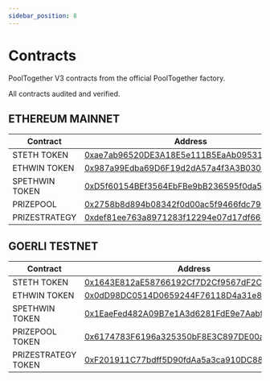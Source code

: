 ```yaml
---
sidebar_position: 8
---
```



# Contracts

PoolTogether V3 contracts from the official PoolTogether factory.  

All contracts audited and verified. 


## ETHEREUM MAINNET
Contract | Address
--- | ---
STETH TOKEN | [0xae7ab96520DE3A18E5e111B5EaAb095312D7fE84](https://etherscan.io/address/0xae7ab96520DE3A18E5e111B5EaAb095312D7fE84)
ETHWIN TOKEN | [0x987a99Edba69D6F19d2dA57a4f3A3B030a714122](https://etherscan.io/address/0x987a99Edba69D6F19d2dA57a4f3A3B030a714122)
SPETHWIN TOKEN | [0xD5f60154BEf3564EbFBe9bB236595f0da548a742](https://etherscan.io/address/0xD5f60154BEf3564EbFBe9bB236595f0da548a742)
PRIZEPOOL | [0x2758b8d894b08342f0d00ac5f9466fdc795e4618](https://etherscan.io/address/0x2758b8d894b08342f0d00ac5f9466fdc795e4618)
PRIZESTRATEGY | [0xdef81ee763a8971283f12294e07d17df6658dbe5](https://etherscan.io/address/0xdef81ee763a8971283f12294e07d17df6658dbe5)

    
## GOERLI TESTNET
Contract | Address
--- | ---
STETH TOKEN | [0x1643E812aE58766192Cf7D2Cf9567dF2C37e9B7F](https://goerli.etherscan.io/address/0x1643E812aE58766192Cf7D2Cf9567dF2C37e9B7F)
ETHWIN TOKEN | [0x0dD98DC0514D0659244F76118D4a31e815016043](https://goerli.etherscan.io/address/0x0dD98DC0514D0659244F76118D4a31e815016043)
SPETHWIN TOKEN | [0x1EaeFed482A09B7e1A3d6281FdE9e7Aabf42D1F2](https://goerli.etherscan.io/address/0x1EaeFed482A09B7e1A3d6281FdE9e7Aabf42D1F2)
PRIZEPOOL TOKEN | [0x6174783F6196a325350bF8E3C897DE00ab8E2186](https://goerli.etherscan.io/address/0x6174783F6196a325350bF8E3C897DE00ab8E2186)
PRIZESTRATEGY TOKEN | [0xF201911C77bdff5D90fdAa5a3ca910DC880A316d](https://goerli.etherscan.io/address/0xF201911C77bdff5D90fdAa5a3ca910DC880A316d)

